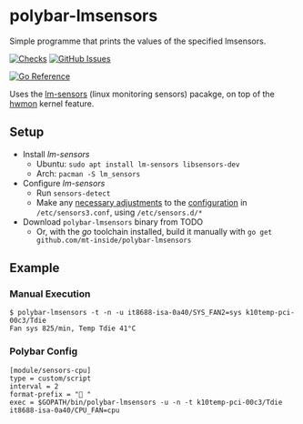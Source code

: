 # polybar-lmsensors
Simple programme that prints the values of the specified lmsensors.

[![Checks](https://github.com/mt-inside/polybar-lmsensors/actions/workflows/checks.yaml/badge.svg)](https://github.com/mt-inside/polybar-lmsensors/actions/workflows/checks.yaml)
[![GitHub Issues](https://img.shields.io/github/issues-raw/mt-inside/polybar-lmsensors)](https://github.com/mt-inside/polybar-lmsensors/issues)

[![Go Reference](https://pkg.go.dev/badge/github.com/mt-inside/polybar-lmsensors.svg)](https://pkg.go.dev/github.com/mt-inside/polybar-lmsensors)

Uses the [lm-sensors](https://github.com/lm-sensors/lm-sensors) (linux monitoring sensors) pacakge, on top of the [hwmon](https://hwmon.wiki.kernel.org) kernel feature.

## Setup
* Install _lm-sensors_
  * Ubuntu: `sudo apt install lm-sensors libsensors-dev`
  * Arch: `pacman -S lm_sensors`
* Configure _lm-sensors_
  * Run `sensors-detect`
  * Make any [necessary adjustments](https://hwmon.wiki.kernel.org/faq) to the [configuration](https://linux.die.net/man/5/sensors3.conf) in `/etc/sensors3.conf`, using `/etc/sensors.d/*`
* Download `polybar-lmsensors` binary from TODO
  * Or, with the _go_ toolchain installed, build it manually with `go get github.com/mt-inside/polybar-lmsensors`

## Example

### Manual Execution
```
$ polybar-lmsensors -t -n -u it8688-isa-0a40/SYS_FAN2=sys k10temp-pci-00c3/Tdie
Fan sys 825/min, Temp Tdie 41°C
```

### Polybar Config
```
[module/sensors-cpu]
type = custom/script
interval = 2
format-prefix = " "
exec = $GOPATH/bin/polybar-lmsensors -u -n -t k10temp-pci-00c3/Tdie it8688-isa-0a40/CPU_FAN=cpu
```
